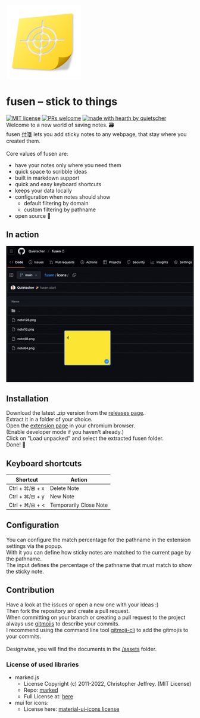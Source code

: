 <img src="./assets/fusenfull.png" alt="fusen logo" width="200"/>

# fusen – stick to things
[![MIT license](https://img.shields.io/badge/License-MIT-green.svg)](./LICENSE.md)
[![PRs welcome](https://img.shields.io/badge/PRs-welcome-ff69b4.svg?style=flat-square)](https://github.com/quietscher/fusen/issues?q=is%3Aissue+is%3Aopen)
[![made with hearth by quietscher](https://img.shields.io/badge/made%20with%20%E2%99%A5%20by-quietscher-ff1414.svg?style=flat-square)](https://github.com//quietscher)
<br>
Welcome to a new world of saving notes. 🗃️<br>
fusen [付箋](https://www.japandict.com/%E4%BB%98%E7%AE%8B) lets you add sticky notes to any webpage, that stay where you created them.
<br>
<br>
Core values of fusen are:

- have your notes only where you need them
- quick space to scribble ideas
- built in markdown support
- quick and easy keyboard shortcuts
- keeps your data locally 
- configuration when notes should show
    - default filtering by domain
    - custom filtering by pathname
- open source 🥳

## In action

![demo gif](./assets/fusendemo.gif)

## Installation

Download the latest .zip version from the [releases page](https://github.com/Quietscher/fusen/releases).<br>
Extract it in a folder of your choice. <br>
Open the [extension page](chrome://extensions/) in your chromium browser.<br>
(Enable developer mode if you haven't already.)<br>
Click on "Load unpacked" and select the extracted fusen folder.<br>
Done! 🎉

## Keyboard shortcuts

| Shortcut | Action |
| --- | --- |
| Ctrl + ⌘/⊞ + x | Delete Note |
| Ctrl + ⌘/⊞ + y | New Note |
| Ctrl + ⌘/⊞ + < | Temporarily Close Note |

## Configuration

You can configure the match percentage for the pathname in the extension settings via the popup.<br>
With it you can define how sticky notes are matched to the current page by the pathname.<br>
The input defines the percentage of the pathname that must match to show the sticky note.<br>

## Contribution

Have a look at the issues or open a new one with your ideas :)<br>
Then fork the repository and create a pull request.<br>
When committing on your branch or creating a pull request to the project always use [gitmojis](https://gitmoji.dev/) to describe your commits.<br>
I recommend using the command line tool [gitmoji-cli](https://github.com/carloscuesta/gitmoji-cli) to add the gitmojis to your commits.
<br>
<br>
Designwise, you will find the documents in the [/assets](./assets) folder.<br>


### License of used libraries

- marked.js
  - License
    Copyright (c) 2011-2022, Christopher Jeffrey. (MIT License)
  - Repo: [marked](https://github.com/markedjs/marked)
  - Full License at: [here](/libs/marked.LICENSE)
- mui for icons:
  - License here: [material-ui-icons license](https://github.com/google/material-design-icons?tab=Apache-2.0-1-ov-file)